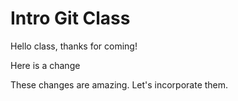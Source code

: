 # Intro Git Class

Hello class, thanks for coming!

Here is a change

These changes are amazing. Let's incorporate them.
